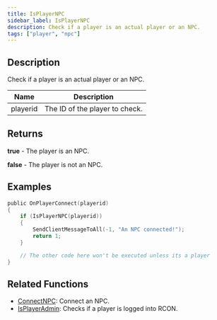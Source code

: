 ```yaml
---
title: IsPlayerNPC
sidebar_label: IsPlayerNPC
description: Check if a player is an actual player or an NPC.
tags: ["player", "npc"]
---
```


## Description

Check if a player is an actual player or an NPC.

| Name     | Description                    |
| -------- | ------------------------------ |
| playerid | The ID of the player to check. |

## Returns

**true** - The player is an NPC.

**false** - The player is not an NPC.

## Examples

```c
public OnPlayerConnect(playerid)
{
    if (IsPlayerNPC(playerid))
    {
        SendClientMessageToAll(-1, "An NPC connected!");
        return 1;
    }

    // The other code here won't be executed unless its a player
}
```

## Related Functions

- [ConnectNPC](ConnectNPC): Connect an NPC.
- [IsPlayerAdmin](IsPlayerAdmin): Checks if a player is logged into RCON.
